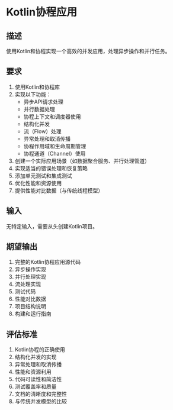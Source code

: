 # Kotlin协程应用

## 描述
使用Kotlin和协程实现一个高效的并发应用，处理异步操作和并行任务。

## 要求
1. 使用Kotlin和协程库
2. 实现以下功能：
   - 异步API请求处理
   - 并行数据处理
   - 协程上下文和调度器使用
   - 结构化并发
   - 流（Flow）处理
   - 异常处理和取消传播
   - 协程作用域和生命周期管理
   - 协程通道（Channel）使用
3. 创建一个实际应用场景（如数据聚合服务、并行处理管道）
4. 实现适当的错误处理和恢复策略
5. 添加单元测试和集成测试
6. 优化性能和资源使用
7. 提供性能对比数据（与传统线程模型）

## 输入
无特定输入，需要从头创建Kotlin项目。

## 期望输出
1. 完整的Kotlin协程应用源代码
2. 异步操作实现
3. 并行处理实现
4. 流处理实现
5. 测试代码
6. 性能对比数据
7. 项目结构说明
8. 构建和运行指南

## 评估标准
1. Kotlin协程的正确使用
2. 结构化并发的实现
3. 异常处理和取消传播
4. 性能和资源利用
5. 代码可读性和简洁性
6. 测试覆盖率和质量
7. 文档的清晰度和完整性
8. 与传统并发模型的比较